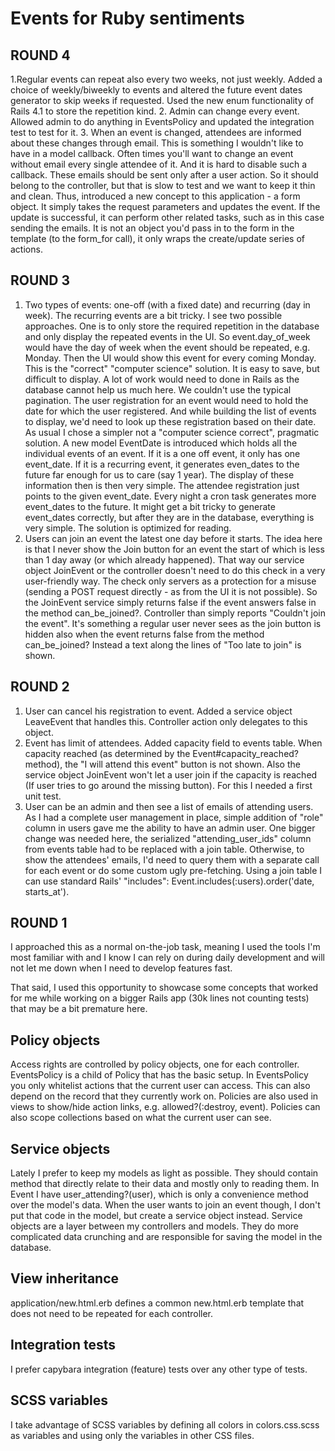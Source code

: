 Events for Ruby sentiments
==========================

ROUND 4
--------------
1.Regular events can repeat also every two weeks, not just weekly.
Added a choice of weekly/biweekly to events and altered the future event dates generator to skip weeks if requested. Used the new enum functionality of Rails 4.1 to store the repetition kind.
2. Admin can change every event.
Allowed admin to do anything in EventsPolicy and updated the integration test to test for it.
3. When an event is changed, attendees are informed about these changes through email.
This is something I wouldn't like to have in a model callback. Often times you'll want to change an event without email every single attendee of it. And it is hard to disable such a callback. These emails should be sent only after a user action. So it should belong to the controller, but that is slow to test and we want to keep it thin and clean. Thus, introduced a new concept to this application - a form object. It simply
takes the request parameters and updates the event. If the update is successful, it can perform other related tasks, such as in this case
sending the emails. It is not an object you'd pass in to the form in the template (to the form_for call), it only wraps the create/update series of actions.

ROUND 3
--------------
1. Two types of events: one-off (with a fixed date) and recurring (day in week).
The recurring events are a bit tricky. I see two possible approaches. One is to only store the required repetition in the database and only
display the repeated events in the UI. So event.day_of_week would have the day of week when the event should be repeated, e.g. Monday.
Then the UI would show this event for every coming Monday. This is the "correct" "computer science" solution. It is easy to save, but difficult
to display. A lot of work would need to done in Rails as the database cannot help us much here. We couldn't use the typical pagination. The user registration for an event would need to hold the date for which the user registered. And while building the list of events to display,
we'd need to look up these registration based on their date.
As usual I chose a simpler not a "computer science correct", pragmatic solution. A new model EventDate is introduced which holds all the individual events of an event. If it is a one off event, it only has one event_date. If it is a recurring event, it generates even_dates to
the future far enough for us to care (say 1 year). The display of these information then is then very simple. The attendee registration just
points to the given event_date. Every night a cron task generates more event_dates to the future. It might get a bit tricky to generate event_dates correctly, but after they are in the database, everything is very simple. The solution is optimized for reading.
2. Users can join an event the latest one day before it starts.
The idea here is that I never show the Join button for an event the start of which is less than 1 day away (or which already happened).
That way our service object JoinEvent or the controller doesn't need to do this check in a very user-friendly way. The check only servers as a protection for a misuse (sending a POST request directly - as from the UI it is not possible). So the JoinEvent service simply returns false if
the event answers false in the method can_be_joined?. Controller than simply reports "Couldn't join the event". It's something a regular user
never sees as the join button is hidden also when the event returns false from the method can_be_joined? Instead a text
along the lines of "Too late to join" is shown.

ROUND 2
--------------

1. User can cancel his registration to event.
Added a service object LeaveEvent that handles this. Controller action only delegates to this object.
2. Event has limit of attendees.
Added capacity field to events table. When capacity reached (as determined by the Event#capacity_reached? method), the "I will attend this event"
button is not shown.
Also the service object JoinEvent won't let a user join if the capacity is reached (If user tries to go around the missing
button). For this I needed a first unit test.
3. User can be an admin and then see a list of emails of attending users.
As I had a complete user management in place, simple addition of "role" column in users gave me the ability to have an admin user.
One bigger change was needed here, the serialized "attending_user_ids" column from events table had to be replaced with a join table.
Otherwise, to show the attendees' emails, I'd need to query them with a separate call for each event or do some custom ugly pre-fetching.
Using a join table I can use standard Rails' "includes": Event.includes(:users).order('date, starts_at').


ROUND 1
--------------
I approached this as a normal on-the-job task, meaning I used the tools I'm most familiar with and I know
I can rely on during daily development and will not let me down when I need to develop features fast.

That said, I used this opportunity to showcase some concepts that worked for me while working on a bigger Rails
app (30k lines not counting tests) that may be a bit premature here.

Policy objects
--------------
Access rights are controlled by policy objects, one for each controller. EventsPolicy is a child of Policy
that has the basic setup. In EventsPolicy you only whitelist actions that the current user can access. This
can also depend on the record that they currently work on. Policies are also used in views to show/hide
action links, e.g. allowed?(:destroy, event).
Policies can also scope collections based on what the current user can see.

Service objects
---------------
Lately I prefer to keep my models as light as possible. They should contain method that directly relate
to their data and mostly only to reading them. In Event I have user_attending?(user), which is only a convenience
method over the model's data.
When the user wants to join an event though, I don't put that code in the model, but create a service object instead.
Service objects are a layer between my controllers and models. They do more complicated data crunching and are
responsible for saving the model in the database.

View inheritance
----------------
application/new.html.erb defines a common new.html.erb template that does not need to be repeated for each controller.

Integration tests
-----------------
I prefer capybara integration (feature) tests over any other type of tests.

SCSS variables
----------------
I take advantage of SCSS variables by defining all colors in colors.css.scss as variables and
using only the variables in other CSS files.

